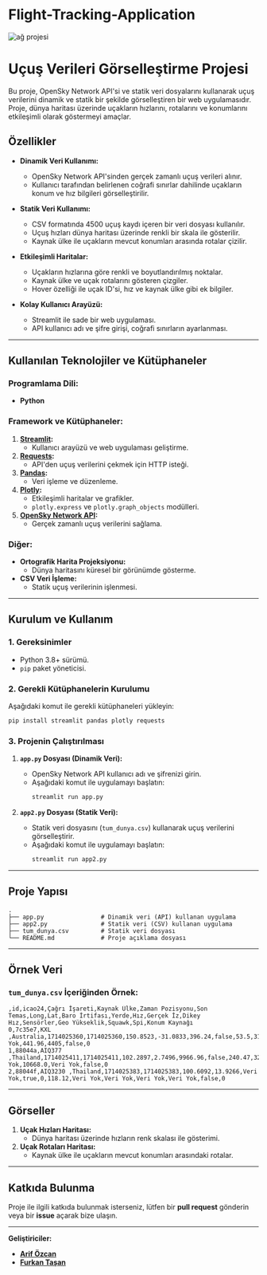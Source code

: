 # Flight-Tracking-Application

![ağ projesi](https://github.com/user-attachments/assets/b8644e3a-a493-4f3c-a66c-3ab614c66fac)

# Uçuş Verileri Görselleştirme Projesi

Bu proje, OpenSky Network API'si ve statik veri dosyalarını kullanarak uçuş verilerini dinamik ve statik bir şekilde görselleştiren bir web uygulamasıdır. Proje, dünya haritası üzerinde uçakların hızlarını, rotalarını ve konumlarını etkileşimli olarak göstermeyi amaçlar.

## Özellikler

- **Dinamik Veri Kullanımı:**
  - OpenSky Network API'sinden gerçek zamanlı uçuş verileri alınır.
  - Kullanıcı tarafından belirlenen coğrafi sınırlar dahilinde uçakların konum ve hız bilgileri görselleştirilir.

- **Statik Veri Kullanımı:**
  - CSV formatında 4500 uçuş kaydı içeren bir veri dosyası kullanılır.
  - Uçuş hızları dünya haritası üzerinde renkli bir skala ile gösterilir.
  - Kaynak ülke ile uçakların mevcut konumları arasında rotalar çizilir.

- **Etkileşimli Haritalar:**
  - Uçakların hızlarına göre renkli ve boyutlandırılmış noktalar.
  - Kaynak ülke ve uçak rotalarını gösteren çizgiler.
  - Hover özelliği ile uçak ID'si, hız ve kaynak ülke gibi ek bilgiler.

- **Kolay Kullanıcı Arayüzü:**
  - Streamlit ile sade bir web uygulaması.
  - API kullanıcı adı ve şifre girişi, coğrafi sınırların ayarlanması.

---

## Kullanılan Teknolojiler ve Kütüphaneler

### Programlama Dili:
- **Python**

### Framework ve Kütüphaneler:
1. **[Streamlit](https://streamlit.io/):**
   - Kullanıcı arayüzü ve web uygulaması geliştirme.
2. **[Requests](https://pypi.org/project/requests/):**
   - API'den uçuş verilerini çekmek için HTTP isteği.
3. **[Pandas](https://pandas.pydata.org/):**
   - Veri işleme ve düzenleme.
4. **[Plotly](https://plotly.com/):**
   - Etkileşimli haritalar ve grafikler.
   - `plotly.express` ve `plotly.graph_objects` modülleri.
5. **[OpenSky Network API](https://opensky-network.org/):**
   - Gerçek zamanlı uçuş verilerini sağlama.

### Diğer:
- **Ortografik Harita Projeksiyonu:**
  - Dünya haritasını küresel bir görünümde gösterme.
- **CSV Veri İşleme:**
  - Statik uçuş verilerinin işlenmesi.

---

## Kurulum ve Kullanım

### 1. Gereksinimler
- Python 3.8+ sürümü.
- `pip` paket yöneticisi.

### 2. Gerekli Kütüphanelerin Kurulumu
Aşağıdaki komut ile gerekli kütüphaneleri yükleyin:
```bash
pip install streamlit pandas plotly requests
```

### 3. Projenin Çalıştırılması
1. **`app.py` Dosyası (Dinamik Veri):**
   - OpenSky Network API kullanıcı adı ve şifrenizi girin.
   - Aşağıdaki komut ile uygulamayı başlatın:
     ```bash
     streamlit run app.py
     ```

2. **`app2.py` Dosyası (Statik Veri):**
   - Statik veri dosyasını (`tum_dunya.csv`) kullanarak uçuş verilerini görselleştirir.
   - Aşağıdaki komut ile uygulamayı başlatın:
     ```bash
     streamlit run app2.py
     ```

---

## Proje Yapısı

```
.
├── app.py                # Dinamik veri (API) kullanan uygulama
├── app2.py               # Statik veri (CSV) kullanan uygulama
├── tum_dunya.csv         # Statik veri dosyası
└── README.md             # Proje açıklama dosyası
```

---

## Örnek Veri

### **`tum_dunya.csv` İçeriğinden Örnek:**
```csv
,id,icao24,Çağrı İşareti,Kaynak Ülke,Zaman Pozisyonu,Son Temas,Long,Lat,Baro İrtifası,Yerde,Hız,Gerçek İz,Dikey Hız,Sensörler,Geo Yükseklik,Squawk,Spi,Konum Kaynağı
0,7c35e7,KXL     ,Australia,1714025360,1714025360,150.8523,-31.0833,396.24,false,53.5,313.05,-0.98,Veri Yok,441.96,4405,false,0
1,88044a,AIQ377  ,Thailand,1714025411,1714025411,102.2897,2.7496,9966.96,false,240.47,321.34,3.25,Veri Yok,10668.0,Veri Yok,false,0
2,88044f,AIQ3230 ,Thailand,1714025383,1714025383,100.6092,13.9266,Veri Yok,true,0,118.12,Veri Yok,Veri Yok,Veri Yok,Veri Yok,false,0
```

---

## Görseller

1. **Uçak Hızları Haritası:**
   - Dünya haritası üzerinde hızların renk skalası ile gösterimi.
2. **Uçak Rotaları Haritası:**
   - Kaynak ülke ile uçakların mevcut konumları arasındaki rotalar.

---

## Katkıda Bulunma
Proje ile ilgili katkıda bulunmak isterseniz, lütfen bir **pull request** gönderin veya bir **issue** açarak bize ulaşın.

---

**Geliştiriciler:**  

- **[Arif Özcan](https://github.com/arifozcan35)**
- **[Furkan Taşan](https://github.com/Furkantsnb)** 

